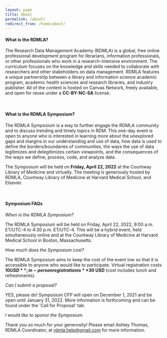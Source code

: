```yaml
---
layout: page
title: About
permalink: /about/
redirect_from: /home/about/
---
```


#### What is the RDMLA?

The Research Data Management Academy (RDMLA) is a global, free online professional development program for librarians, information professionals, or other professionals who work in a research-intensive environment. The curriculum focuses on the knowledge and skills needed to collaborate with researchers and other stakeholders on data management. RDMLA features a unique partnership between a library and information science academic program, academic health sciences and research libraries, and industry publisher. All of the content is hosted on Canvas Network, freely available, and open for reuse under a **CC-BY-NC-SA** license.

<br>

#### What is the RDMLA Symposium?

The RDMLA Symposium is a way to further engage the RDMLA community and to discuss trending and timely topics in RDM. This one-day event is open to anyone who is interested in learning more about the unexplored gaps and margins in our understanding and use of data, how data is used to define the borders/boundaries of communities, the ways the use of data legitimizes and delegitimizes certain viewpoints, and the consequences of the ways we define, process, code, and analyze data.

The Symposium will be held on **Friday, April 22, 2022** at the Countway Library of Medicine and virtually. The meeting is generously hosted by RDMLA, Countway Library of Medicine at Harvard Medical School, and Elsevier. 

<br>

#### Symposium FAQs

*When is the RDMLA Symposium?* 

The RDMLA Symposium will be held on Friday, April 22, 2022, 9:00 a.m. ET/UTC-4 to 4:30 p.m. ET/UTC-4. This will be a hybrid event, held simultaneously online and at the Countway Library of Medicine at Harvard Medical School in Boston, Massachusetts. 

*How much does the Symposium cost?* 

The RDMLA Symposium aims to keep the cost of the event low so that it is accessible to anyone who would like to participate. Virtual registration costs **$10 USD**; in-person registration is **$30 USD** (cost includes lunch and refreshments).

*Can I submit a proposal?*

YES, please do! Symposium CFP will open on December 1, 2021 and be open until January 31, 2022. More information is forthcoming and can be found under the 'Call for Proposal' tab.

*I would like to sponor the Symposium.*

Thank you so much for your generosity! Please email Ashley Thomas, RDMLA Coordinator, at rdmla.help@gmail.com for more information.
